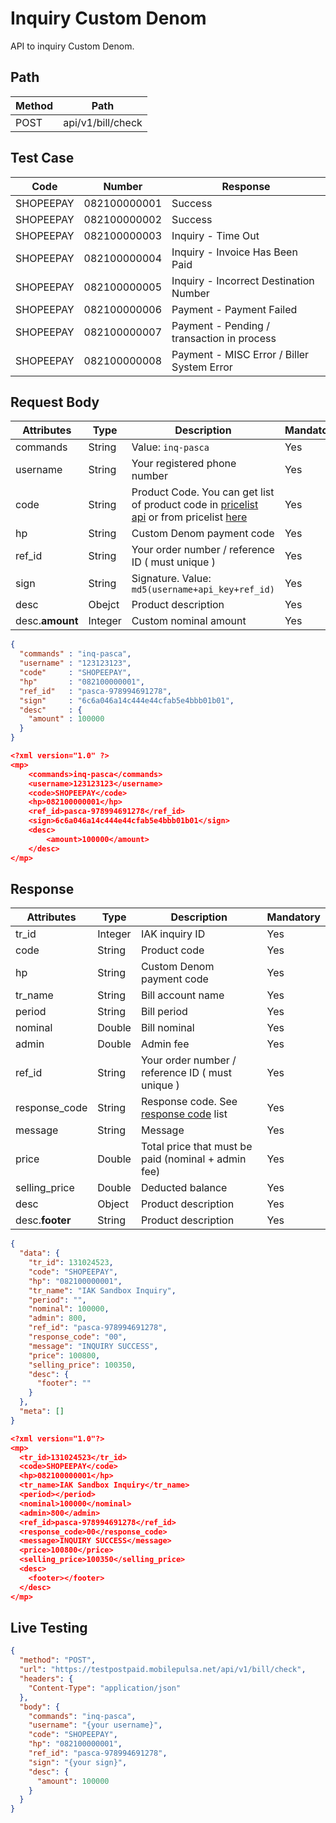 # Inquiry Custom Denom

API to inquiry Custom Denom.

## Path

Method | Path 
---------|----------
 POST | api/v1/bill/check

## Test Case

Code | Number | Response 
---------|----------|---------
SHOPEEPAY | 082100000001 | Success
SHOPEEPAY | 082100000002 | Success
SHOPEEPAY | 082100000003 | Inquiry - Time Out
SHOPEEPAY | 082100000004 | Inquiry - Invoice Has Been Paid
SHOPEEPAY | 082100000005 | Inquiry - Incorrect Destination Number
SHOPEEPAY | 082100000006 | Payment - Payment Failed
SHOPEEPAY | 082100000007 | Payment - Pending / transaction in process
SHOPEEPAY | 082100000008 | Payment - MISC Error / Biller System Error

## Request Body

<!-- title: Request Attributes -->
Attributes | Type | Description | Mandatory
---------|----------|---------|----------
commands | String | Value: `inq-pasca` | Yes
username | String | Your registered phone number | Yes
code | String | Product Code. You can get list of product code in [pricelist api](../../price-list.md) or from pricelist [here](https://iak.id/webapp/pricelist) | Yes
hp | String | Custom Denom payment code | Yes
ref_id | String | Your order number / reference ID ( must unique ) | Yes
sign | String | Signature. Value: `md5(username+api_key+ref_id)` | Yes
desc | Obejct | Product description | Yes
desc.**amount** | Integer | Custom nominal amount | Yes

<!--
type: tab
title: JSON
-->

```json
{
  "commands" : "inq-pasca",
  "username" : "123123123",
  "code"     : "SHOPEEPAY",
  "hp"       : "082100000001",
  "ref_id"   : "pasca-978994691278",
  "sign"     : "6c6a046a14c444e44cfab5e4bbb01b01",
  "desc"     : {
    "amount" : 100000
  }
}
```

<!--
type: tab
title: XML
-->

```json
<?xml version="1.0" ?>
<mp>
	<commands>inq-pasca</commands>
	<username>123123123</username>
	<code>SHOPEEPAY</code>
	<hp>082100000001</hp>
	<ref_id>pasca-978994691278</ref_id>
	<sign>6c6a046a14c444e44cfab5e4bbb01b01</sign>
	<desc>
		<amount>100000</amount>
	</desc>
</mp>
```
<!-- type: tab-end -->

## Response

<!-- title: Response Attributes -->
Attributes | Type | Description | Mandatory
---------|----------|---------|----------
tr_id | Integer | IAK inquiry ID | Yes
code | String | Product code | Yes
hp | String | Custom Denom payment code | Yes
tr_name | String | Bill account name | Yes
period | String | Bill period | Yes
nominal | Double | Bill nominal | Yes
admin | Double | Admin fee | Yes
ref_id | String | Your order number / reference ID ( must unique ) | Yes
response_code | String | Response code. See [response code](../../../response-code.md) list | Yes
message | String | Message | Yes
price | Double | Total price that must be paid (nominal + admin fee) | Yes
selling_price | Double | Deducted balance | Yes
desc | Object | Product description | Yes
desc.**footer** | String | Product description | Yes

<!--
type: tab
title: JSON
-->

```json
{
  "data": {
    "tr_id": 131024523,
    "code": "SHOPEEPAY",
    "hp": "082100000001",
    "tr_name": "IAK Sandbox Inquiry",
    "period": "",
    "nominal": 100000,
    "admin": 800,
    "ref_id": "pasca-978994691278",
    "response_code": "00",
    "message": "INQUIRY SUCCESS",
    "price": 100800,
    "selling_price": 100350,
    "desc": {
      "footer": ""
    }
  },
  "meta": []
}
```

<!--
type: tab
title: XML
-->

```json
<?xml version="1.0"?>
<mp>
  <tr_id>131024523</tr_id>
  <code>SHOPEEPAY</code>
  <hp>082100000001</hp>
  <tr_name>IAK Sandbox Inquiry</tr_name>
  <period></period>
  <nominal>100000</nominal>
  <admin>800</admin>
  <ref_id>pasca-978994691278</ref_id>
  <response_code>00</response_code>
  <message>INQUIRY SUCCESS</message>
  <price>100800</price>
  <selling_price>100350</selling_price>
  <desc>
    <footer></footer>
  </desc>
</mp>
```
<!-- type: tab-end -->

## Live Testing

```json http
{
  "method": "POST",
  "url": "https://testpostpaid.mobilepulsa.net/api/v1/bill/check",
  "headers": {
    "Content-Type": "application/json"
  },
  "body": {
    "commands": "inq-pasca",
    "username": "{your username}",
    "code": "SHOPEEPAY",
    "hp": "082100000001",
    "ref_id": "pasca-978994691278",
    "sign": "{your sign}",
    "desc": {
      "amount": 100000
    }
  }
}
```
